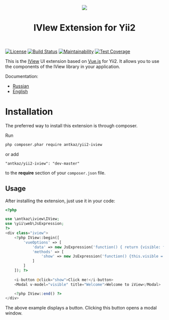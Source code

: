 <p align="center">
    <a href="https://www.iviewui.com/" target="_blank" rel="external">
        <img src="https://file.iviewui.com/dist/76ecb6e76d2c438065f90cd7f8fa7371.png" >
    </a>
    <h1 align="center">IVIew Extension for Yii2</h1>
    <br>
</p>

[![License](https://poser.pugx.org/antkaz/yii2-iview/license)](https://packagist.org/packages/antkaz/yii2-iview)
[![Build Status](https://travis-ci.org/antkaz/yii2-iview.svg?branch=master)](https://travis-ci.org/antkaz/yii2-iview)
[![Maintainability](https://api.codeclimate.com/v1/badges/4580f2099eb2a0ca50b1/maintainability)](https://codeclimate.com/github/antkaz/yii2-iview/maintainability)
[![Test Coverage](https://api.codeclimate.com/v1/badges/4580f2099eb2a0ca50b1/test_coverage)](https://codeclimate.com/github/antkaz/yii2-iview/test_coverage)

This is the <a href="https://www.iviewui.com/" target="_blank">IView</a> UI extension based on <a href="https://vuejs.org/" target="_blank">Vue.js</a> for Yii2.
It allows you to use the components of the IView library in your application.

Documentation:
* [Russian](docs/ru/README.md)
* [English](docs/en/README.md)

# Installation

The preferred way to install this extension is through composer.

Run

```bash
php composer.phar require antkaz/yii2-iview
```

or add

```
"antkaz/yii2-iview": "dev-master"
```

to the **require** section of your `composer.json` file.

## Usage

After installing the extension, just use it in your code:

```php
<?php

use \antkaz\iview\IView;
use \yii\web\JsExpression;
?>
<div class="iview">
    <?php IView::begin([
        'vueOptions' => [
            'data' => new JsExpression('function() { return {visible: false};}'),
            'methods' => [
                'show' => new JsExpression('function() {this.visible = true;}')
            ]
        ]
    ]); ?>
    
    <i-button @click="show">Click me!</i-button>
    <Modal v-model="visible" title="Welcome">Welcome to iView</Modal>

    <?php IView::end() ?>
</div>
```

The above example displays a button. Clicking this button opens a modal window.
